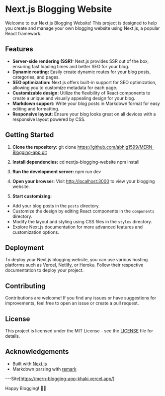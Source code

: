 
# Next.js Blogging Website

Welcome to our Next.js Blogging Website! This project is designed to help you create and manage your own blogging website using Next.js, a popular React framework.

## Features

- **Server-side rendering (SSR):** Next.js provides SSR out of the box, ensuring fast loading times and better SEO for your blog.
- **Dynamic routing:** Easily create dynamic routes for your blog posts, categories, and pages.
- **SEO optimization:** Next.js offers built-in support for SEO optimization, allowing you to customize metadata for each page.
- **Customizable design:** Utilize the flexibility of React components to create a unique and visually appealing design for your blog.
- **Markdown support:** Write your blog posts in Markdown format for easy editing and formatting.
- **Responsive layout:** Ensure your blog looks great on all devices with a responsive layout powered by CSS.

## Getting Started

1. **Clone the repository:**
git clone https://github.com/abhig1599/MERN-Blogging-app.git

2. **Install dependencies:**
cd nextjs-blogging-website
npm install


3. **Run the development server:**
npm run dev


4. **Open your browser:**
Visit [http://localhost:3000](http://localhost:3000) to view your blogging website.

5. **Start customizing:**
- Add your blog posts in the `posts` directory.
- Customize the design by editing React components in the `components` directory.
- Modify the layout and styling using CSS files in the `styles` directory.
- Explore Next.js documentation for more advanced features and customization options.

## Deployment

To deploy your Next.js blogging website, you can use various hosting platforms such as Vercel, Netlify, or Heroku. Follow their respective documentation to deploy your project.

## Contributing

Contributions are welcome! If you find any issues or have suggestions for improvements, feel free to open an issue or create a pull request.

## License

This project is licensed under the MIT License - see the [LICENSE](LICENSE) file for details.

## Acknowledgements

- Built with [Next.js](https://nextjs.org/)
- Markdown parsing with [remark](https://github.com/remarkjs/remark)

---Site[https://mern-blogging-app-khaki.vercel.app/]

Happy Blogging! 🚀📝
